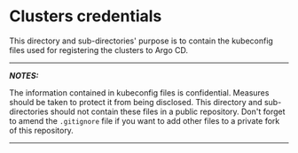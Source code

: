 # Clusters credentials 

This directory and sub-directories' purpose is to contain the kubeconfig files used for registering the clusters to Argo CD.

---
**_NOTES:_**

The information contained in kubeconfig files is confidential. Measures should be taken to protect it from being disclosed. This directory and sub-directories should not contain these files in a public repository. Don't forget to amend the `.gitignore` file if you want to add other files to a private fork of this repository.

---
